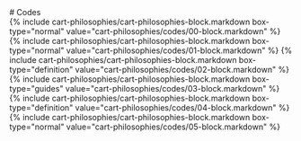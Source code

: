 <div data-role="collapsible" data-inset="false">
# Codes

<div class="cart-philosophies-wrapper">
{% include cart-philosophies/cart-philosophies-block.markdown box-type="normal" value="cart-philosophies/codes/00-block.markdown" %}
{% include cart-philosophies/cart-philosophies-block.markdown box-type="normal" value="cart-philosophies/codes/01-block.markdown" %}
{% include cart-philosophies/cart-philosophies-block.markdown box-type="definition" value="cart-philosophies/codes/02-block.markdown" %}
{% include cart-philosophies/cart-philosophies-block.markdown box-type="guides" value="cart-philosophies/codes/03-block.markdown" %}
{% include cart-philosophies/cart-philosophies-block.markdown box-type="definition" value="cart-philosophies/codes/04-block.markdown" %}
{% include cart-philosophies/cart-philosophies-block.markdown box-type="normal" value="cart-philosophies/codes/05-block.markdown" %}
</div>

</div>
